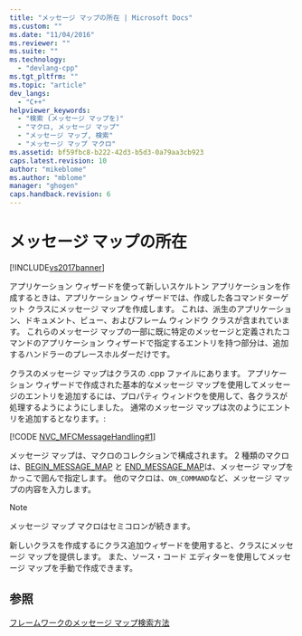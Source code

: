 ```yaml
---
title: "メッセージ マップの所在 | Microsoft Docs"
ms.custom: ""
ms.date: "11/04/2016"
ms.reviewer: ""
ms.suite: ""
ms.technology: 
  - "devlang-cpp"
ms.tgt_pltfrm: ""
ms.topic: "article"
dev_langs: 
  - "C++"
helpviewer_keywords: 
  - "検索 (メッセージ マップを)"
  - "マクロ, メッセージ マップ"
  - "メッセージ マップ, 検索"
  - "メッセージ マップ マクロ"
ms.assetid: bf59fbc8-b222-42d3-b5d3-0a79aa3cb923
caps.latest.revision: 10
author: "mikeblome"
ms.author: "mblome"
manager: "ghogen"
caps.handback.revision: 6
---
```

# メッセージ マップの所在
[!INCLUDE[vs2017banner](../assembler/inline/includes/vs2017banner.md)]

アプリケーション ウィザードを使って新しいスケルトン アプリケーションを作成するときは、アプリケーション ウィザードでは、作成した各コマンドターゲット クラスにメッセージ マップを作成します。  これは、派生のアプリケーション、ドキュメント、ビュー、およびフレーム ウィンドウ クラスが含まれています。  これらのメッセージ マップの一部に既に特定のメッセージと定義されたコマンドのアプリケーション ウィザードで指定するエントリを持つ部分は、追加するハンドラーのプレースホルダーだけです。  
  
 クラスのメッセージ マップはクラスの .cpp ファイルにあります。  アプリケーション ウィザードで作成された基本的なメッセージ マップを使用してメッセージのエントリを追加するには、プロパティ ウィンドウを使用して、各クラスが処理するようにようにしました。  通常のメッセージ マップは次のようにエントリを追加するとなります。:  
  
 [!CODE [NVC_MFCMessageHandling#1](../CodeSnippet/VS_Snippets_Cpp/NVC_MFCMessageHandling#1)]  
  
 メッセージ マップは、マクロのコレクションで構成されます。  2 種類のマクロは、[BEGIN\_MESSAGE\_MAP](../Topic/BEGIN_MESSAGE_MAP.md) と [END\_MESSAGE\_MAP](../Topic/END_MESSAGE_MAP.md)は、メッセージ マップをかっこで囲んで指定します。  他のマクロは、`ON_COMMAND`など、メッセージ マップの内容を入力します。  
  
> [!NOTE]
>  メッセージ マップ マクロはセミコロンが続きます。  
  
 新しいクラスを作成するにクラス追加ウィザードを使用すると、クラスにメッセージ マップを提供します。  また、ソース・コード エディターを使用してメッセージ マップを手動で作成できます。  
  
## 参照  
 [フレームワークのメッセージ マップ検索方法](../mfc/how-the-framework-searches-message-maps.md)